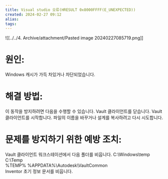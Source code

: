 ```yaml
---
title: Visual studio 오류(HRESULT 0x8000FFFF(E_UNEXPECTED))
created: 2024-02-27 09:12
alias:
tags:
---
```

![[../../4. Archive/attachment/Pasted image 20240227085719.png]]
# 원인:
Windows 캐시가 가득 차있거나 차단되었습니다.
# 해결 방법:
이 동작을 방지하려면 다음을 수행할 수 있습니다.
Vault 클라이언트를 닫습니다.
Vault 클라이언트를 시작합니다.
파일의 이름을 바꾸거나 설계를 복사하려고 다시 시도합니다.
# 문제를 방지하기 위한 예방 조치:
Vault 클라이언트 워크스테이션에서 다음 폴더를 비웁니다.
C:\Windows\temp\
C:\Temp\
%TEMP%
%APPDATA%\Autodesk\VaultCommon\
Inventor 초기 정보 문서를 비웁니다.


